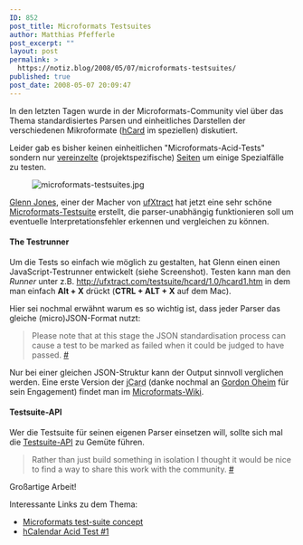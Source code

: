 ```yaml
---
ID: 852
post_title: Microformats Testsuites
author: Matthias Pfefferle
post_excerpt: ""
layout: post
permalink: >
  https://notiz.blog/2008/05/07/microformats-testsuites/
published: true
post_date: 2008-05-07 20:09:47
---
```

<!-- wp:paragraph -->
<p>In den letzten Tagen wurde in der Microformats-Community viel über das Thema standardisiertes Parsen und einheitliches Darstellen der verschiedenen Mikroformate (<a href="http://microformats.org/wiki/hCard">hCard</a> im speziellen) diskutiert.</p>
<!-- /wp:paragraph -->

<!-- wp:paragraph -->
<p>Leider gab es bisher keinen einheitlichen "Microformats-Acid-Tests" sondern nur <a href="http://examples.tobyinkster.co.uk/hcalendar-acid1.html">vereinzelte</a> (projektspezifische) <a href="http://microformatique.com/optimus/test.html">Seiten</a> um einige Spezialfälle zu testen.</p>
<!-- /wp:paragraph -->

<!-- wp:image {"align":"center"} -->
<figure class="wp-block-image aligncenter"><img src="https://notiz.blog/wp-content/uploads/2008/05/microformats-testsuites.jpg" alt="microformats-testsuites.jpg" /></figure>
<!-- /wp:image -->

<!-- wp:paragraph -->
<p><a href="http://www.glennjones.net/">Glenn Jones</a>, einer der Macher von <a href="http://lab.backnetwork.com/ufXtract/">ufXtract</a> hat jetzt eine sehr schöne <a href="http://www.ufxtract.com/testsuite/">Microformats-Testsuite</a> erstellt, die parser-unabhängig funktionieren soll um eventuelle Interpretationsfehler erkennen und vergleichen zu können.</p>
<!-- /wp:paragraph -->

<!-- wp:heading {"level":4} -->
<h4>The Testrunner</h4>
<!-- /wp:heading -->

<!-- wp:paragraph -->
<p>Um die Tests so einfach wie möglich zu gestalten, hat Glenn einen einen JavaScript-Testrunner entwickelt (siehe Screenshot). Testen kann man den <em>Runner</em> unter z.B. <a href="http://ufxtract.com/testsuite/hcard/1.0/hcard1.htm">http://ufxtract.com/testsuite/hcard/1.0/hcard1.htm</a> in dem man einfach <strong>Alt + X</strong> drückt (<strong>CTRL + ALT + X</strong> auf dem Mac).</p>
<!-- /wp:paragraph -->

<!-- wp:paragraph -->
<p>Hier sei nochmal erwähnt warum es so wichtig ist, dass jeder Parser das gleiche (micro)JSON-Format nutzt:</p>
<!-- /wp:paragraph -->

<!-- wp:quote -->
<blockquote class="wp-block-quote">
	<p>Please note that at this stage the JSON standardisation process can cause a test to be marked as failed when it could be judged to have passed. <a href="http://www.glennjones.net/Post/836/Microformatstest-suiteconcept.htm">#</a></p>
</blockquote>
<!-- /wp:quote -->

<!-- wp:paragraph -->
<p>Nur bei einer gleichen JSON-Struktur kann der Output sinnvoll verglichen werden. Eine erste Version der <abbr title="JSON hCard">jCard</abbr> (danke nochmal an <a href="http://lib.omnia-computing.de/hcardmapper">Gordon Oheim</a> für sein Engagement) findet man im <a href="http://microformats.org/wiki/jcard">Microformats-Wiki</a>.</p>
<!-- /wp:paragraph -->

<!-- wp:heading {"level":4} -->
<h4>Testsuite-API</h4>
<!-- /wp:heading -->

<!-- wp:paragraph -->
<p>Wer die Testsuite für seinen eigenen Parser einsetzen will, sollte sich mal die <a href="http://ufxtract.com/proxies/proxy.aspx">Testsuite-API</a> zu Gemüte führen.</p>
<!-- /wp:paragraph -->

<!-- wp:quote -->
<blockquote class="wp-block-quote">
	<p>Rather than just build something in isolation I thought it would be nice to find a way to share this work with the community. <a href="http://www.glennjones.net/Post/836/Microformatstest-suiteconcept.htm">#</a></p>
</blockquote>
<!-- /wp:quote -->

<!-- wp:paragraph -->
<p>Großartige Arbeit!</p>
<!-- /wp:paragraph -->

<!-- wp:paragraph -->
<p>Interessante Links zu dem Thema:</p>
<!-- /wp:paragraph -->

<!-- wp:list -->
<ul>
	<li><a href="http://www.glennjones.net/Post/836/Microformatstest-suiteconcept.htm">Microformats test-suite concept</a></li>
	<li><a href="http://groups.google.com/group/microformats/browse_thread/thread/f0e2baa3ace94448">hCalendar Acid Test #1</a></li>
</ul>
<!-- /wp:list -->